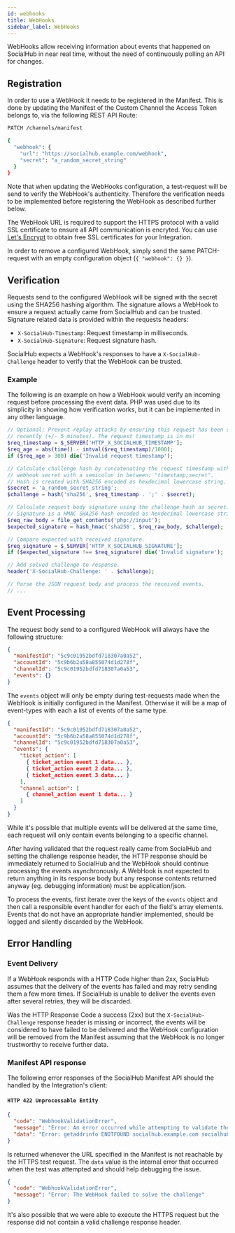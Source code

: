```yaml
---
id: webhooks
title: WebHooks
sidebar_label: WebHooks
---
```


WebHooks allow receiving information about events that happened on SocialHub in near real time, without the need of continuously polling an API for changes.

## Registration

In order to use a WebHook it needs to be registered in the Manifest. This is done by updating the Manifest of the Custom Channel the Access Token belongs to, via the following REST API Route:

```bash
PATCH /channels/manifest

{
  "webhook": {
    "url": "https://socialhub.example.com/webhook",
    "secret": "a_random_secret_string"
  }
}
```

Note that when updating the WebHooks configuration, a test-request will be send to verify the WebHook's authenticity. Therefore the verification needs to be implemented before registering the WebHook as described further below.

The WebHook URL is required to support the HTTPS protocol with a valid SSL certificate to ensure all API communication is encryted. You can use [Let's Encrypt](https://letsencrypt.org/) to obtain free SSL certificates for your Integration.

In order to remove a configured WebHook, simply send the same PATCH-request with an empty configuration object (`{ "webhook": {} }`).

## Verification

Requests send to the configured WebHook will be signed with the secret using the SHA256 hashing algorithm.
The signature allows a WebHook to ensure a request actually came from SocialHub and can be trusted.
Signature related data is provided within the requests headers:
- `X-SocialHub-Timestamp`: Request timestamp in milliseconds.
- `X-SocialHub-Signature`: Request signature hash.

SocialHub expects a WebHook's responses to have a `X-SocialHub-Challenge` header to verify that the WebHook can be trusted.

### Example

The following is an example on how a WebHook would verify an incoming request before processing the event data.
PHP was used due to its simplicity in showing how verification works, but it can be implemented in any other language.

```php
// Optional: Prevent replay attacks by ensuring this request has been signed
// recently (+/- 5 minutes). The request timestamp is in ms!
$req_timestamp = $_SERVER['HTTP_X_SOCIALHUB_TIMESTAMP'];
$req_age = abs(time() - intval($req_timestamp)/1000);
if ($req_age > 300) die('Invalid request timestamp');

// Calculate challenge hash by concatenating the request timestamp with the
// webhook secret with a semicolon in between: "timestamp;secret".
// Hash is created with SHA256 encoded as hexdecimal lowercase string.
$secret = 'a_random_secret_string';
$challenge = hash('sha256', $req_timestamp . ';' . $secret);

// Calculate request body signature using the challenge hash as secret.
// Signature is a HMAC SHA256 hash encoded as hexdecimal lowercase string.
$req_raw_body = file_get_contents('php://input');
$expected_signature = hash_hmac('sha256', $req_raw_body, $challenge);

// Compare expected with received signature.
$req_signature = $_SERVER['HTTP_X_SOCIALHUB_SIGNATURE'];
if ($expected_signature !== $req_signature) die('Invalid signature');

// Add solved challenge to response.
header('X-SocialHub-Challenge: ' . $challenge);

// Parse the JSON request body and process the received events.
// ...
```

## Event Processing

The request body send to a configured WebHook will always have the following structure:

```json
{
  "manifestId": "5c9c01952bdfd718307a0a52",
  "accountId": "5c9b6b2a58a855074d1d278f",
  "channelId": "5c9c01952bdfd718307a0a53",
  "events": {}
}
```

The `events` object will only be empty during test-requests made when the WebHook is initially configured in the Manifest. Otherwise it will be a map of event-types with each a list of events of the same type.

```json
{
  "manifestId": "5c9c01952bdfd718307a0a52",
  "accountId": "5c9b6b2a58a855074d1d278f",
  "channelId": "5c9c01952bdfd718307a0a53",
  "events": {
    "ticket_action": [
      { ticket_action event 1 data... },
      { ticket_action event 2 data... },
      { ticket_action event 3 data... }
    ],
    "channel_action": [
      { channel_action event 1 data... }
    ]
  }
}
```

While it's possible that multiple events will be delivered at the same time, each request will only contain events belonging to a specific channel.

After having validated that the request really came from SocialHub and setting the challenge response header, the HTTP response should be immediately returned to SocialHub and the WebHook should continue processing the events asynchronously. A WebHook is not expected to return anything in its response body but any response contents returned anyway (eg. debugging information) must be application/json.

To process the events, first iterate over the keys of the `events` object and then call a responsible event handler for each of the field's array elements. Events that do not have an appropriate handler implemented, should be logged and silently discarded by the WebHook.

## Error Handling

### Event Delivery

If a WebHook responds with a HTTP Code higher than 2xx, SocialHub assumes that the delivery of the events has failed and may retry sending them a few more times. If SocialHub is unable to deliver the events even after several retries, they will be discarded.

Was the HTTP Response Code a success (2xx) but the `X-SocialHub-Challenge` response header is missing or incorrect, the events will be considered to have failed to be delivered and the WebHook configuration will be removed from the Manifest assuming that the WebHook is no longer trustworthy to receive further data.

### Manifest API response

The following error responses of the SocialHub Manifest API should the handled by the Integration's client:

#### `HTTP 422 Unprocessable Entity`

```json
{
  "code": "WebhookValidationError",
  "message": "Error: An error occurred while attempting to validate the WebHook",
  "data": "Error: getaddrinfo ENOTFOUND socialhub.example.com socialhub.example.com:443"
}
```

Is returned whenever the URL specified in the Manifest is not reachable by the HTTPS test request. The `data` value is the internal error that occurred when the test was attempted and should help debugging the issue.

```json
{
  "code": "WebhookValidationError",
  "message": "Error: The WebHook failed to solve the challenge"
}
```

It's also possible that we were able to execute the HTTPS request but the response did not contain a valid challenge response header.
